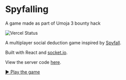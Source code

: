 # Spyfalling

A game made as part of Umoja 3 bounty hack

![Vercel Status](https://img.shields.io/github/deployments/Jace254/Spyfalling/production)

A multiplayer social deduction game inspired by [Spyfall](https://hwint.ru/portfolio-item/spyfall/). 

Built with React and [socket.io](https://socket.io).

View the server code [here](https://github.com/Jace254/spyfall-server).

[▶️ Play the game](https://spyfall-reach.vercel.app)
